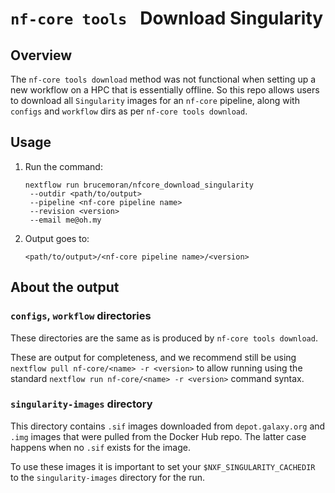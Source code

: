 # `nf-core tools ` Download Singularity

## Overview
The `nf-core tools download` method was not functional when setting up a new workflow on a HPC that is essentially offline. So this repo allows users to download all `Singularity` images for an `nf-core` pipeline, along with `configs` and `workflow` dirs as per `nf-core tools download`.

## Usage
1) Run the command:
   ```
   nextflow run brucemoran/nfcore_download_singularity
    --outdir <path/to/output>
    --pipeline <nf-core pipeline name>
    --revision <version>
    --email me@oh.my
   ```

2) Output goes to:
   ```
   <path/to/output>/<nf-core pipeline name>/<version>
   ```

## About the output

### `configs`, `workflow` directories
These directories are the same as is produced by `nf-core tools download`.

These are output for completeness, and we recommend still be using `nextflow pull nf-core/<name> -r <version>` to allow running using the standard `nextflow run nf-core/<name> -r <version>` command syntax.

### `singularity-images` directory
This directory contains `.sif` images downloaded from `depot.galaxy.org` and `.img` images that were pulled from the Docker Hub repo. The latter case happens when no `.sif` exists for the image.

To use these images it is important to set your `$NXF_SINGULARITY_CACHEDIR` to the `singularity-images` directory for the run.
